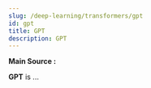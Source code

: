 ```yaml
---
slug: /deep-learning/transformers/gpt
id: gpt
title: GPT
description: GPT
---
```


**Main Source :**

**GPT** is ...
